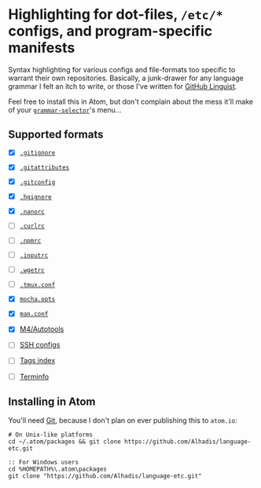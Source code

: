 Highlighting for dot-files, `/etc/*` configs, and program-specific manifests
============================================================================

Syntax highlighting for various configs and file-formats too specific to warrant
their own repositories. Basically, a junk-drawer for any language grammar I felt
an itch to write, or those I've written for [GitHub Linguist][1].

Feel free to install this in Atom, but don't complain about the mess it'll make
of your [`grammar-selector`](https://github.com/atom/grammar-selector)'s menu…


Supported formats
-----------------
* [x] [`.gitignore`](https://git-scm.com/docs/gitignore)
* [x] [`.gitattributes`](https://git-scm.com/docs/gitattributes)
* [x] [`.gitconfig`](https://git-scm.com/docs/git-config)
* [x] [`.hgignore`](https://www.mercurial-scm.org/wiki/.hgignore)
* [x] [`.nanorc`](https://www.nano-editor.org/dist/v2.1/nanorc.5.html)
* [ ] [`.curlrc`](https://curl.haxx.se/docs/manpage.html#-K)
* [ ] [`.npmrc`](https://docs.npmjs.com/files/npmrc)
* [ ] [`.inputrc`](https://goo.gl/cCvKes)
* [ ] [`.wgetrc`](https://goo.gl/KRoNsn)
* [ ] [`.tmux.conf`](https://wiki.archlinux.org/index.php/tmux#Configuration)
* [x] [`mocha.opts`](https://mochajs.org/#mochaopts)
* [x] [`man.conf`](https://man.openbsd.org/man.conf.5)
* [x] [M4/Autotools](http://wolfram.schneider.org/bsd/7thEdManVol2/m4/m4.pdf)
* [ ] [SSH configs](https://www.ssh.com/ssh/config/)
* [ ] [Tags index](https://en.wikipedia.org/wiki/Ctags#Tags_file_formats)
* [ ] [Terminfo](http://invisible-island.net/ncurses/ncurses.faq.html#which_terminfo)


Installing in Atom
------------------
You'll need [Git][2], because I don't plan on ever publishing this to `atom.io`:

~~~shell
# On Unix-like platforms
cd ~/.atom/packages && git clone https://github.com/Alhadis/language-etc.git
~~~

~~~batchfile
:: For Windows users
cd %HOMEPATH%\.atom\packages
git clone "https://github.com/Alhadis/language-etc.git"
~~~


[Referenced Links]:_____________________________________________________________
[1]: https://github.com/github/linguist
[2]: https://git-scm.com/downloads
